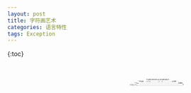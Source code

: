 ```yaml
---
layout: post
title: 字符画艺术
categories: 语言特性
tags: Exception
---
```

{:toc}




<div style="white-space: pre; font-family: monospace; transform: scale(0.4, 0.25) ">
                                                C@$%$%XzLb%8$$Z.                                            
                                          'Y$#_-+++_____+_+______o$8`.                                      
                                        *%+__________________________}BM.                                   
                                     l$]?+______________________________?
</div>